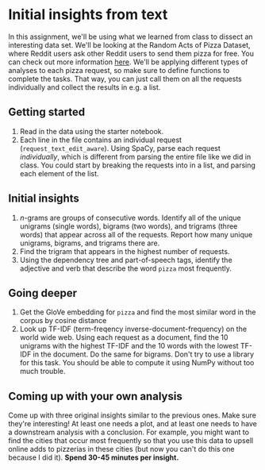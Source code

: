 # Initial insights from text

In this assignment, we'll be using what we learned from class to dissect an interesting data set.
We'll be looking at the Random Acts of Pizza Dataset, where Reddit users ask other Reddit users to send them pizza for free.
You can check out more information [here](https://cs.stanford.edu/~althoff/raop-dataset/).
We'll be applying different types of analyses to each pizza request, so make sure to define functions to complete the tasks.
That way, you can just call them on all the requests individually and collect the results in e.g. a list.

## Getting started

1. Read in the data using the starter notebook.
2. Each line in the file contains an individual request (`request_text_edit_aware`). Using SpaCy, parse each request *individually*, which is different from parsing the entire file like we did in class. You could start by breaking the requests into in a list, and parsing each element of the list.

## Initial insights

1. *n*-grams are groups of consecutive words. Identify all of the unique unigrams (single words), bigrams (two words), and trigrams (three words) that appear across all of the requests. Report how many unique unigrams, bigrams, and trigrams there are.
2. Find the trigram that appears in the highest number of requests.
3. Using the dependency tree and part-of-speech tags, identify the adjective and verb that describe the word `pizza` most frequently.

## Going deeper

1. Get the GloVe embedding for `pizza` and find the most similar word in the corpus by cosine distance
2. Look up TF-IDF (term-freqency inverse-document-frequency) on the world wide web. Using each request as a document, find the 10 unigrams with the highest TF-IDF and the 10 words with the lowest TF-IDF in the document. Do the same for bigrams. Don't try to use a library for this task. You should be able to compute it using NumPy without too much trouble.

## Coming up with your own analysis

Come up with three original insights similar to the previous ones.
Make sure they're interesting!
At least one needs a plot, and at least one needs to have a downstream analysis with a conclusion.
For example, you might want to find the cities that occur most frequently so that you use this data to upsell online adds to pizzerias in these cities (but now you can't do this one because I did it).
**Spend 30-45 minutes per insight.**
